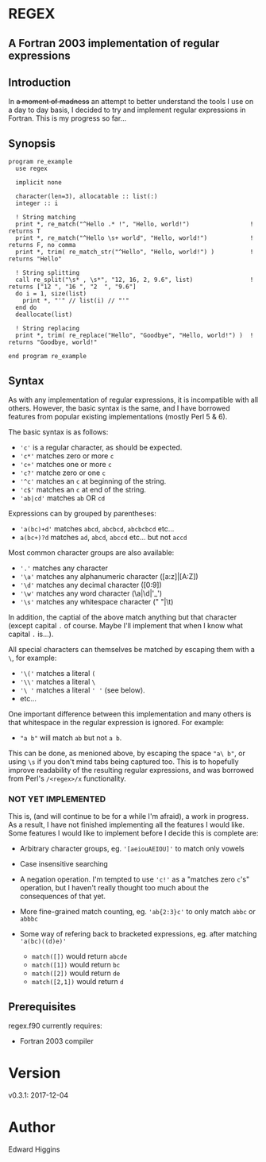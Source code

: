 # REGEX
## A Fortran 2003 implementation of regular expressions

## Introduction
In ~~a moment of madness~~ an attempt to better understand the tools I use on
a day to day basis, I decided to try and implement regular expressions in
Fortran. This is my progress so far...

## Synopsis

```Fortran
program re_example
  use regex

  implicit none

  character(len=3), allocatable :: list(:)
  integer :: i

  ! String matching
  print *, re_match("^Hello .* !", "Hello, world!")                 ! returns T
  print *, re_match("^Hello \s+ world", "Hello, world!")            ! returns F, no comma
  print *, trim( re_match_str("^Hello", "Hello, world!") )          ! returns "Hello"

  ! String splitting
  call re_split("\s* , \s*", "12, 16, 2, 9.6", list)                ! returns ["12 ", "16 ", "2  ", "9.6"]
  do i = 1, size(list)
    print *, "'" // list(i) // "'"
  end do
  deallocate(list)

  ! String replacing
  print *, trim( re_replace("Hello", "Goodbye", "Hello, world!") )  ! returns "Goodbye, world!"

end program re_example
```

## Syntax

As with any implementation of regular expressions, it is incompatible with all
others. However, the basic syntax is the same, and I have borrowed features from
popular existing implementations (mostly Perl 5 & 6).

The basic syntax is as follows:

  * `'c'` is a regular character, as should be expected.
  * `'c*'` matches zero or more `c`
  * `'c+'` matches one or more `c`
  * `'c?'` matche  zero or one `c`
  * `'^c'` matches an `c` at beginning of the string.
  * `'c$'` matches an `c` at end of the string.
  * `'ab|cd'` matches `ab` OR `cd`

Expressions can by grouped by parentheses:

  * `'a(bc)+d'` matches `abcd`, `abcbcd`, `abcbcbcd` etc...
  * `a(bc+)?d` matches `ad`, `abcd`, `abccd` etc... but not `accd`

Most common character groups are also available:

  * `'.'` matches any character
  * `'\a'` matches any alphanumeric character ([a:z]|[A:Z])
  * `'\d'` matches any decimal character ([0:9])
  * `'\w'` matches any word character (\a|\d|'_')
  * `'\s'` matches any whitespace character (" "|\t)

In addition, the captial of the above match anything but that character (except
capital `.` of course. Maybe I'll implement that when I know what capital `.`
is...).  

All special characters can themselves be matched by escaping them with a `\`,
for example:

  * `'\('` matches a literal `(` 
  * `'\\'` matches a literal `\`
  * `'\ '` matches a literal `' '` (see below).
  * etc...

One important difference between this implementation and many others is that
whitespace in the regular expression is ignored. For example:

 * `"a b"` will match `ab` but not `a b`. 

This can be done, as menioned above, by escaping the space `"a\ b"`, or using
`\s` if you don't mind tabs being captured too. This is to hopefully improve
readability of the resulting regular expressions, and was borrowed from Perl's
`/<regex>/x` functionality.

### NOT YET IMPLEMENTED
This is, (and will continue to be for a while I'm afraid), a work in progress.
As a result, I have not finished implementing all the features I would like.
Some features I would like to implement before I decide this is complete are:

  * Arbitrary character groups, eg. `'[aeiouAEIOU]'` to match only vowels
  * Case insensitive searching
  * A negation operation. I'm tempted to use `'c!'` as a "matches zero `c`'s"
    operation, but I haven't really thought too much about the consequences of
    that yet.
  * More fine-grained match counting, eg. `'ab{2:3}c'` to only match `abbc` or `abbbc`

  * Some way of refering back to bracketed expressions, eg. after matching `'a(bc)((d)e)'`
      * `match([])` would return `abcde`
      * `match([1])` would return `bc`
      * `match([2])` would return `de`
      * `match([2,1])` would return `d`

## Prerequisites
regex.f90 currently requires:

  * Fortran 2003 compiler

# Version
v0.3.1: 2017-12-04

# Author
Edward Higgins
